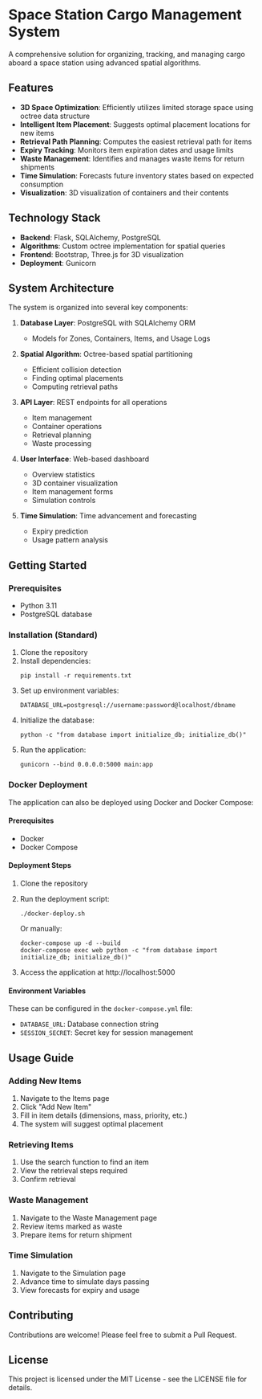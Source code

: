 # Space Station Cargo Management System

A comprehensive solution for organizing, tracking, and managing cargo aboard a space station using advanced spatial algorithms.

## Features

- **3D Space Optimization**: Efficiently utilizes limited storage space using octree data structure
- **Intelligent Item Placement**: Suggests optimal placement locations for new items
- **Retrieval Path Planning**: Computes the easiest retrieval path for items
- **Expiry Tracking**: Monitors item expiration dates and usage limits
- **Waste Management**: Identifies and manages waste items for return shipments
- **Time Simulation**: Forecasts future inventory states based on expected consumption
- **Visualization**: 3D visualization of containers and their contents

## Technology Stack

- **Backend**: Flask, SQLAlchemy, PostgreSQL
- **Algorithms**: Custom octree implementation for spatial queries
- **Frontend**: Bootstrap, Three.js for 3D visualization
- **Deployment**: Gunicorn

## System Architecture

The system is organized into several key components:

1. **Database Layer**: PostgreSQL with SQLAlchemy ORM
   - Models for Zones, Containers, Items, and Usage Logs

2. **Spatial Algorithm**: Octree-based spatial partitioning
   - Efficient collision detection
   - Finding optimal placements
   - Computing retrieval paths

3. **API Layer**: REST endpoints for all operations
   - Item management
   - Container operations
   - Retrieval planning
   - Waste processing

4. **User Interface**: Web-based dashboard
   - Overview statistics
   - 3D container visualization
   - Item management forms
   - Simulation controls

5. **Time Simulation**: Time advancement and forecasting
   - Expiry prediction
   - Usage pattern analysis

## Getting Started

### Prerequisites

- Python 3.11
- PostgreSQL database

### Installation (Standard)

1. Clone the repository
2. Install dependencies:
   ```
   pip install -r requirements.txt
   ```
3. Set up environment variables:
   ```
   DATABASE_URL=postgresql://username:password@localhost/dbname
   ```
4. Initialize the database:
   ```
   python -c "from database import initialize_db; initialize_db()"
   ```
5. Run the application:
   ```
   gunicorn --bind 0.0.0.0:5000 main:app
   ```

### Docker Deployment

The application can also be deployed using Docker and Docker Compose:

#### Prerequisites
- Docker
- Docker Compose

#### Deployment Steps

1. Clone the repository
2. Run the deployment script:
   ```
   ./docker-deploy.sh
   ```
   
   Or manually:
   ```
   docker-compose up -d --build
   docker-compose exec web python -c "from database import initialize_db; initialize_db()"
   ```

3. Access the application at http://localhost:5000

#### Environment Variables

These can be configured in the `docker-compose.yml` file:

- `DATABASE_URL`: Database connection string
- `SESSION_SECRET`: Secret key for session management

## Usage Guide

### Adding New Items

1. Navigate to the Items page
2. Click "Add New Item"
3. Fill in item details (dimensions, mass, priority, etc.)
4. The system will suggest optimal placement

### Retrieving Items

1. Use the search function to find an item
2. View the retrieval steps required
3. Confirm retrieval

### Waste Management

1. Navigate to the Waste Management page
2. Review items marked as waste
3. Prepare items for return shipment

### Time Simulation

1. Navigate to the Simulation page
2. Advance time to simulate days passing
3. View forecasts for expiry and usage

## Contributing

Contributions are welcome! Please feel free to submit a Pull Request.

## License

This project is licensed under the MIT License - see the LICENSE file for details.